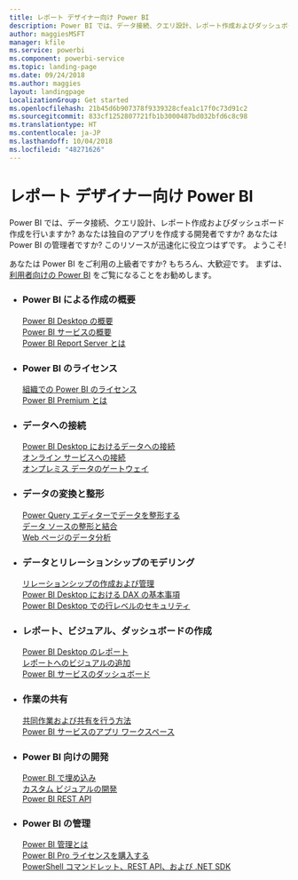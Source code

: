 ```yaml
---
title: レポート デザイナー向け Power BI
description: Power BI では、データ接続、クエリ設計、レポート作成およびダッシュボード作成を行いますか? あなたは独自のアプリを作成する開発者ですか? それとも Power BI の管理者ですか?
author: maggiesMSFT
manager: kfile
ms.service: powerbi
ms.component: powerbi-service
ms.topic: landing-page
ms.date: 09/24/2018
ms.author: maggies
layout: landingpage
LocalizationGroup: Get started
ms.openlocfilehash: 21b45d6b907378f9339328cfea1c17f0c73d91c2
ms.sourcegitcommit: 833cf1252807721fb1b3000487bd032bfd6c8c98
ms.translationtype: HT
ms.contentlocale: ja-JP
ms.lasthandoff: 10/04/2018
ms.locfileid: "48271626"
---
```

# <a name="power-bi-for-report-designers"></a>レポート デザイナー向け Power BI

Power BI では、データ接続、クエリ設計、レポート作成およびダッシュボード作成を行いますか? あなたは独自のアプリを作成する開発者ですか? あなたは Power BI の管理者ですか? このリソースが迅速化に役立つはずです。 ようこそ!

あなたは Power BI をご利用の上級者ですか? もちろん、大歓迎です。 まずは、[利用者向けの Power BI](consumer/power-bi-consumer-landing.md) をご覧になることをお勧めします。

<ul class="panelContent cardsF"> 
              <li> 
                             <div class="cardSize"> 
                                           <div class="cardPadding"> 
                                                          <div class="card"> 
                                                                        <div class="cardText"> 
                                                                                      <h3>Power BI による作成の概要</h3> 
                                                                                      <p></p>
                                                                                            <a href="desktop-what-is-desktop.md">Power BI Desktop の概要</a><br/> 
                                                                                            <a href="power-bi-overview.md">Power BI サービスの概要</a><br/> 
                                                                                            <a href="report-server/get-started.md">Power BI Report Server とは</a>
                                                                        </div> 
                                                          </div> 
                                           </div> 
                             </div> 
              </li>
              <li> 
                             <div class="cardSize"> 
                                           <div class="cardPadding"> 
                                                          <div class="card"> 
                                                                        <div class="cardText"> 
                                                                                      <h3>Power BI のライセンス</h3> 
                                                                                      <p></p>
                                                                                            <a href="service-admin-licensing-organization.md">組織での Power BI のライセンス</a><br/> 
                                                                                            <a href="service-premium.md">Power BI Premium とは</a> 
                                                                        </div> 
                                                          </div> 
                                           </div> 
                             </div> 
              </li>
              <li> 
                             <div class="cardSize"> 
                                           <div class="cardPadding"> 
                                                          <div class="card"> 
                                                                        <div class="cardText"> 
                                                                                      <h3>データへの接続</h3> 
                                                                                      <p></p>
                                                                                            <a href="desktop-quickstart-connect-to-data.md">Power BI Desktop におけるデータへの接続</a><br/> 
                                                                                            <a href="service-connect-to-services.md">オンライン サービスへの接続</a><br/> 
                                                                                            <a href="service-gateway-install.md">オンプレミス データのゲートウェイ</a>
                                                                        </div> 
                                                          </div> 
                                           </div> 
                             </div> 
              </li>
              <li> 
                             <div class="cardSize"> 
                                           <div class="cardPadding"> 
                                                          <div class="card"> 
                                                                        <div class="cardText"> 
                                                                                      <h3>データの変換と整形</h3> 
                                                                                      <p></p>
                                                                                            <a href="desktop-common-query-tasks.md">Power Query エディターでデータを整形する</a><br/> 
                                                                                            <a href="desktop-shape-and-combine-data.md">データ ソースの整形と結合</a><br/> 
                                                                                            <a href="desktop-tutorial-importing-and-analyzing-data-from-a-web-page.md">Web ページのデータ分析</a>
                                                                        </div> 
                                                          </div> 
                                           </div> 
                             </div> 
              </li>
              <li> 
                             <div class="cardSize"> 
                                           <div class="cardPadding"> 
                                                          <div class="card"> 
                                                                       <div class="cardText"> 
                                                                                      <h3>データとリレーションシップのモデリング</h3> 
                                                                                      <p></p>
                                                                                            <a href="desktop-create-and-manage-relationships.md">リレーションシップの作成および管理</a><br/>
                                                                                            <a href="desktop-quickstart-learn-dax-basics.md">Power BI Desktop における DAX の基本事項</a><br/> 
                                                                                            <a href="service-admin-rls.md">Power BI Desktop での行レベルのセキュリティ</a> 
                                                                        </div> 
                                                          </div> 
                                           </div> 
                             </div> 
              </li>
              <li> 
                             <div class="cardSize"> 
                                           <div class="cardPadding"> 
                                                          <div class="card"> 
                                                                        <div class="cardText"> 
                                                                                      <h3>レポート、ビジュアル、ダッシュボードの作成</h3> 
                                                                                      <p></p>
                                                                                            <a href="desktop-report-view.md">Power BI Desktop のレポート</a><br/> 
                                                                                            <a href="power-bi-report-add-visualizations-i.md">レポートへのビジュアルの追加</a><br/> 
                                                                                            <a href="service-dashboard-create.md">Power BI サービスのダッシュボード</a>
                                                                        </div> 
                                                          </div> 
                                           </div> 
                             </div> 
              </li>
              <li> 
                             <div class="cardSize"> 
                                           <div class="cardPadding"> 
                                                          <div class="card"> 
                                                                        <div class="cardText"> 
                                                                                      <h3>作業の共有</h3> 
                                                                                      <p></p>
                                                                                            <a href="service-how-to-collaborate-distribute-dashboards-reports.md">共同作業および共有を行う方法</a><br/>
                                                                                            <a href="service-create-workspaces.md">Power BI サービスのアプリ ワークスペース</a> 
                                                                        </div> 
                                                          </div> 
                                           </div> 
                             </div> 
              </li>
              <li> 
                             <div class="cardSize"> 
                                           <div class="cardPadding"> 
                                                          <div class="card"> 
                                                                        <div class="cardText"> 
                                                                                      <h3>Power BI 向けの開発</h3> 
                                                                                      <p></p>
                                                                                            <a href="developer/embedding.md">Power BI で埋め込み</a><br/> 
                                                                                            <a href="service-custom-visuals-getting-started-with-developer-tools.md">カスタム ビジュアルの開発</a><br/> 
                                                                                            <a href="https://docs.microsoft.com/rest/api/power-bi">Power BI REST API</a>
                                                                        </div> 
                                                          </div> 
                                           </div> 
                             </div> 
              </li>
              <li> 
                             <div class="cardSize"> 
                                           <div class="cardPadding"> 
                                                          <div class="card"> 
                                                                        <div class="cardText"> 
                                                                                      <h3>Power BI の管理</h3> 
                                                                                      <p></p>
                                                                                            <a href="service-admin-administering-power-bi-in-your-organization.md">Power BI 管理とは</a><br/> 
                                                                                            <a href="service-admin-purchasing-power-bi-pro.md">Power BI Pro ライセンスを購入する</a><br/>
                                                                                            <a href="service-admin-reference.md">PowerShell コマンドレット、REST API、および .NET SDK</a>
                                                                        </div> 
                                                          </div> 
                                           </div> 
                             </div> 
              </li>
</ul>



